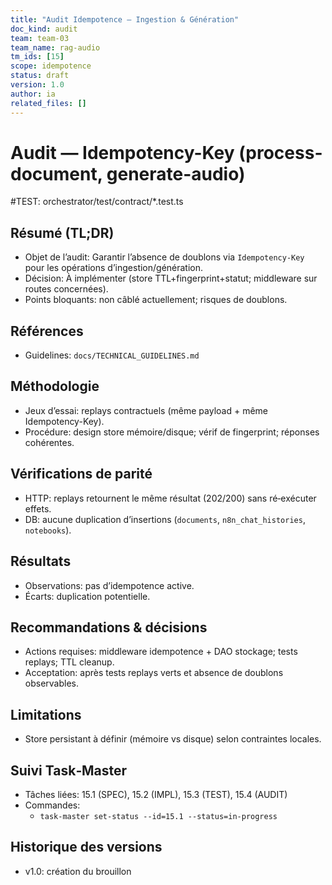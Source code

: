 ```yaml
---
title: "Audit Idempotence — Ingestion & Génération"
doc_kind: audit
team: team-03
team_name: rag-audio
tm_ids: [15]
scope: idempotence
status: draft
version: 1.0
author: ia
related_files: []
---
```


# Audit — Idempotency-Key (process-document, generate-audio)

#TEST: orchestrator/test/contract/*.test.ts

## Résumé (TL;DR)

- Objet de l’audit: Garantir l’absence de doublons via `Idempotency-Key` pour les opérations d’ingestion/génération.
- Décision: À implémenter (store TTL+fingerprint+statut; middleware sur routes concernées).
- Points bloquants: non câblé actuellement; risques de doublons.

## Références

- Guidelines: `docs/TECHNICAL_GUIDELINES.md`

## Méthodologie

- Jeux d’essai: replays contractuels (même payload + même Idempotency-Key).
- Procédure: design store mémoire/disque; vérif de fingerprint; réponses cohérentes.

## Vérifications de parité

- HTTP: replays retournent le même résultat (202/200) sans ré‑exécuter effets.
- DB: aucune duplication d’insertions (`documents`, `n8n_chat_histories`, `notebooks`).

## Résultats

- Observations: pas d’idempotence active.
- Écarts: duplication potentielle.

## Recommandations & décisions

- Actions requises: middleware idempotence + DAO stockage; tests replays; TTL cleanup.
- Acceptation: après tests replays verts et absence de doublons observables.

## Limitations

- Store persistant à définir (mémoire vs disque) selon contraintes locales.

## Suivi Task‑Master

- Tâches liées: 15.1 (SPEC), 15.2 (IMPL), 15.3 (TEST), 15.4 (AUDIT)
- Commandes:
  - `task-master set-status --id=15.1 --status=in-progress`

## Historique des versions

- v1.0: création du brouillon